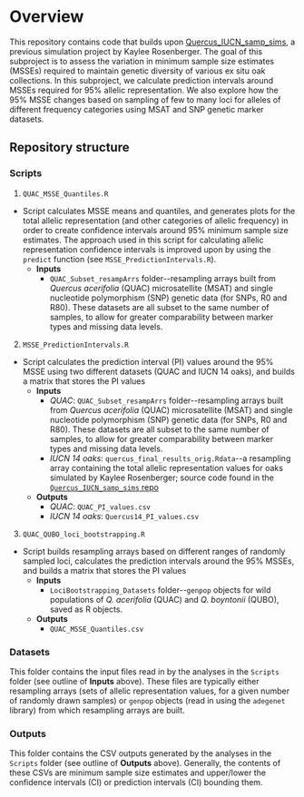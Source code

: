 # Overview
This repository contains code that builds upon [Quercus_IUCN_samp_sims](https://github.com/HobanLab/Quercus_IUCN_samp_sims), a previous simulation project by Kaylee Rosenberger. The goal of this subproject is to assess the variation in minimum sample size estimates (MSSEs) required to maintain genetic diversity of various ex situ oak collections. In this subproject, we calculate prediction intervals around MSSEs required for 95% allelic representation. We also explore how the 95% MSSE changes based on sampling of few to many loci for alleles of different frequency categories using MSAT and SNP genetic marker datasets.

## Repository structure
### Scripts
1. `QUAC_MSSE_Quantiles.R`
  - Script calculates MSSE means and quantiles, and generates plots for the total allelic representation (and other categories of allelic frequency) in order to create confidence intervals around 95% minimum sample size estimates. The approach used in this script for calculating allelic representation confidence intervals is improved upon by using the `predict` function (see `MSSE_PredictionIntervals.R`).
    - **Inputs** 
      - `QUAC_Subset_resampArrs` folder--resampling arrays built from _Quercus acerifolia_ (QUAC) microsatellite (MSAT) and single nucleotide polymorphism (SNP) genetic data (for SNPs, R0 and R80). These datasets are all subset to the same number of samples, to allow for greater comparability between marker types and missing data levels.
      
2. `MSSE_PredictionIntervals.R`
  - Script calculates the prediction interval (PI) values around the 95% MSSE using two different datasets (QUAC and IUCN 14 oaks), and builds a matrix that stores the PI values
    - **Inputs**
      - _QUAC_: `QUAC_Subset_resampArrs` folder--resampling arrays built from _Quercus acerifolia_ (QUAC) microsatellite (MSAT) and single nucleotide polymorphism (SNP) genetic data (for SNPs, R0 and R80). These datasets are all subset to the same number of samples, to allow for greater comparability between marker types and missing data levels.
      - _IUCN 14 oaks_: `quercus_final_results_orig.Rdata`--a resampling array containing the total allelic representation values for oaks simulated by Kaylee Rosenberger; source code found in the [`Quercus_IUCN_samp_sims` repo](https://github.com/HobanLab/Quercus_IUCN_samp_sims)
    - **Outputs**
      - _QUAC_: `QUAC_PI_values.csv`
      - _IUCN 14 oaks_: `Quercus14_PI_values.csv`
      
3. `QUAC_QUBO_loci_bootstrapping.R` 
  - Script builds resampling arrays based on different ranges of randomly sampled loci, calculates the prediction intervals around the 95% MSSEs, and builds a matrix that stores the PI values
    - **Inputs**
      - `LociBootstrapping_Datasets` folder--`genpop` objects for wild populations of _Q. acerifolia_ (QUAC) and _Q. boyntonii_ (QUBO), saved as R objects. 
    - **Outputs**
      - `QUAC_MSSE_Quantiles.csv`

### Datasets
This folder contains the input files read in by the analyses in the `Scripts` folder (see outline of **Inputs** above). These files are typically either resampling arrays (sets of allelic representation values, for a given number of randomly drawn samples) or `genpop` objects (read in using the `adegenet` library) from which resampling arrays are built.

### Outputs
This folder contains the CSV outputs generated by the analyses in the `Scripts` folder (see outline of **Outputs** above). Generally, the contents of these CSVs are minimum sample size estimates and upper/lower the confidence intervals (CI) or prediction intervals (CI) bounding them.
